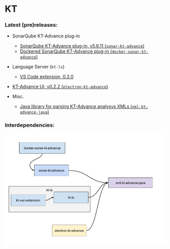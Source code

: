 # KT


### Latest (pre)releases:
- SonarQube KT-Advance plug-in
  - [SonarQube KT-Advance plug-in, v5.6.11 (`sonar-kt-advance`) ](https://github.com/kestreltechnology/sonar-kt-advance/releases/tag/5.6.11)
  - [Dockered SonarQube KT-Advance plug-in (`docker-sonar-kt-advance`) ](https://github.com/kestreltechnology/docker-sonar-kt-advance/tree/2018-dev) 

- Language Server (`kt-ls`)
  - [VS Code extension, 0.2.0](https://github.com/compartia/kt-ls/releases/tag/0.2.0)
  
- [KT-Advance UI, v0.2.2 (`electron-kt-advance`) ](https://github.com/compartia/electron-kt-advance/releases/tag/v0.2.2-alpha)

- Misc.
  - [Java library for parsing  KT-Advance analysys XMLs (`xml-kt-advance-java`) ](https://github.com/compartia/xml-kt-advance-java/releases/tag/2.4.2)

### Interdependencies:

![Summary](/docs/KT.png)
